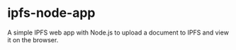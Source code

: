 # ipfs-node-app
A simple IPFS web app with Node.js to upload a document to IPFS and view it on the browser.
